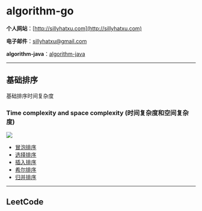 # algorithm-go

**个人网站**：[http://sillyhatxu.com](http://sillyhatxu.com)

**电子邮件**：[sillyhatxu@gmail.com](mailto:sillyhatxu@gmail.com)

**algorithm-java**：[algorithm-java](https://github.com/sillyhatxu/algorithm-java)

---

## 基础排序

基础排序时间复杂度

### Time complexity and space complexity (时间复杂度和空间复杂度)
![](https://lh3.googleusercontent.com/Mo_7Xj9Ft27tvYdrDIv7cBMUN-vXXxxqVAsWFMiVrC4QJbTcvPJTvdifI5N3nJRwlbTWMgpTKI6B6_3MMseOzb5anZXSDIyO7i6TJT1ucCWY5iX2rnpLZf44dpMAcYk7s5_kP3syJnvG3OdnpfoPmquXnpmEgNAOuLuoKRyGvhsk5U10Ddtz1gjwV2GsL38p3xVfUjyxPLD50ipEaLDSXQ3mm5AA-mhlUdgHLHekLpLiqmmN4lX5Ra7jn7pACWilcgdCRCEoNNxhGp-2gLuyLXnubj9lehtI5vOX5KEzKXWPapBPF1doSHUjBcI406LrXkmfq761huZGAisL8_LS8fckBz594lkqZWkTCYQqfa8z6S3O20i6JOdE1nVdSLYTjU7suf7YTJ_oKcjXU7bnXKpdQI2XLhYPTr29JqOxsejkZPrqPlE5nqw9bAYwzdG2LQvVyvOKv-e3D0VJBQhrOdOVKmm7sAmE62Ouy6vN51B4qoEzcTtoFDyreafArjwnndQIof9XYazOeAbvtB0NJk77tSVDTWpDqBpcNqDjfF01uz24A2E8nWgb2nvcwzMzOXhKZuAemIl06pxDcfjjK6D1zgoiKNvuhUMCVAiABbVC5h_6gB-H097vdF5MZraPPUxh5UNB-S1U7vMxoJPizW0kQeHV-sk-RaaqBQRbmDxjl3cEuKu8SK_tlQY8D0qmKVlduGwIrQzF0jQbvi8l2vYs=w632-h385-no)


* [冒泡排序](https://github.com/sillyhatxu/algorithm-go/tree/master/basic/bubble_sort)
* [选择排序](https://github.com/sillyhatxu/algorithm-go/tree/master/basic/selection_sort)
* [插入排序](https://github.com/sillyhatxu/algorithm-go/tree/master/basic/insertion_sort)
* [希尔排序](https://github.com/sillyhatxu/algorithm-go/tree/master/basic/shell_sort)
* [归并排序](https://github.com/sillyhatxu/algorithm-go/tree/master/basic/merge_sort)

---

## LeetCode
